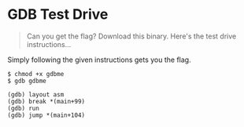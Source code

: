 # GDB Test Drive

> Can you get the flag? Download this binary. Here's the test drive instructions...

Simply following the given instructions gets you the flag.

```
$ chmod +x gdbme
$ gdb gdbme

(gdb) layout asm
(gdb) break *(main+99)
(gdb) run
(gdb) jump *(main+104)
```
